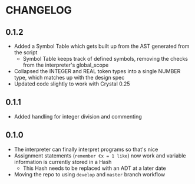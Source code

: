 # CHANGELOG

## 0.1.2
- Added a Symbol Table which gets built up from the AST generated from the script
    - Symbol Table keeps track of defined symbols, removing the checks from the interpreter's global_scope
- Collapsed the INTEGER and REAL token types into a single NUMBER type, which matches up with the design spec
- Updated code slightly to work with Crystal 0.25

## 0.1.1
- Added handling for integer division and commenting

## 0.1.0
- The interpreter can finally interpret programs so that's nice
- Assignment statements (`remember €x = 1 like`) now work and variable information is currently stored in a Hash
    - This Hash needs to be replaced with an ADT at a later date
- Moving the repo to using `develop` and `master` branch workflow
